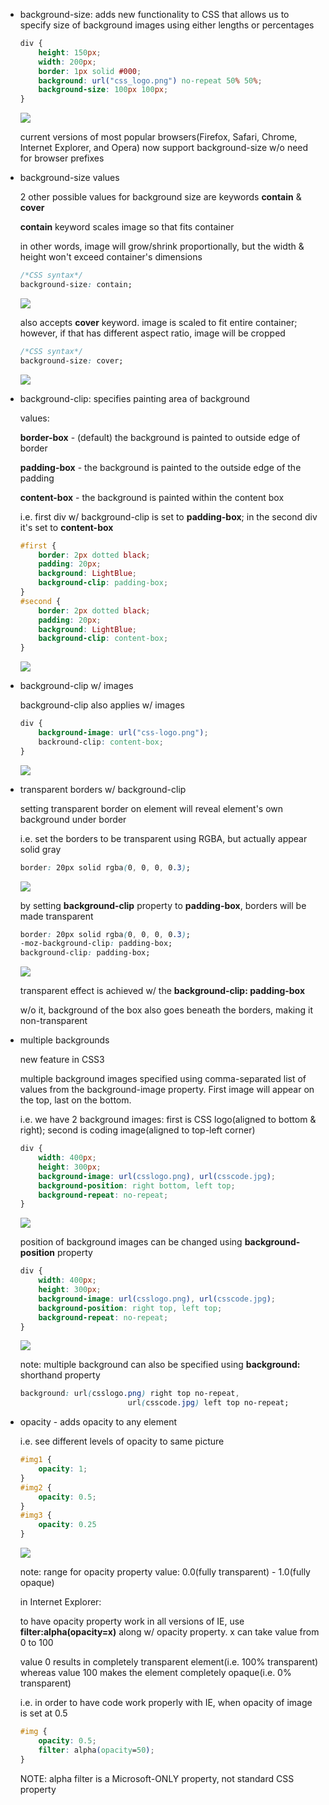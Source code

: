 -   background-size: adds new functionality to CSS that allows us to specify size of background images using either lengths or percentages
    
    ```css
    div {
    	height: 150px;
    	width: 200px;
    	border: 1px solid #000;
    	background: url("css_logo.png") no-repeat 50% 50%;
    	background-size: 100px 100px;
    }
    ```
    
    ![](https://s3.us-west-2.amazonaws.com/secure.notion-static.com/a8abd589-1e8e-46ab-be52-1a0f63516277/Untitled.png?X-Amz-Algorithm=AWS4-HMAC-SHA256&X-Amz-Credential=AKIAT73L2G45O3KS52Y5%2F20210308%2Fus-west-2%2Fs3%2Faws4_request&X-Amz-Date=20210308T131427Z&X-Amz-Expires=86400&X-Amz-Signature=f475d32ab4ea02cc1c2d9040321cfc07b33397b4373ebb0174676bccf93ce6f1&X-Amz-SignedHeaders=host&response-content-disposition=filename%20%3D%22Untitled.png%22)
    
    current versions of most popular browsers(Firefox, Safari, Chrome, Internet Explorer, and Opera) now support background-size w/o need for browser prefixes
    
-   background-size values
    
    2 other possible values for background size are keywords **contain** & **cover**
    
    **contain** keyword scales image so that fits container
    
    in other words, image will grow/shrink proportionally, but the width & height won't exceed container's dimensions
    
    ```css
    /*CSS syntax*/
    background-size: contain;
    ```
    
    ![](https://s3.us-west-2.amazonaws.com/secure.notion-static.com/ff09e496-ad3c-484e-a5c2-1f6ee8a394fb/Untitled.png?X-Amz-Algorithm=AWS4-HMAC-SHA256&X-Amz-Credential=AKIAT73L2G45O3KS52Y5%2F20210308%2Fus-west-2%2Fs3%2Faws4_request&X-Amz-Date=20210308T131447Z&X-Amz-Expires=86400&X-Amz-Signature=86c9e442277aa4ed1b33f54b9b91c5a454d4476a3845fcf29cd59e95349594ec&X-Amz-SignedHeaders=host&response-content-disposition=filename%20%3D%22Untitled.png%22)
    
    also accepts **cover** keyword. image is scaled to fit entire container; however, if that has different aspect ratio, image will be cropped
    
    ```css
    /*CSS syntax*/
    background-size: cover;
    ```
    
    ![](https://s3.us-west-2.amazonaws.com/secure.notion-static.com/ace82ee9-4d78-4e80-8ec3-78a11b79a822/Untitled.png?X-Amz-Algorithm=AWS4-HMAC-SHA256&X-Amz-Credential=AKIAT73L2G45O3KS52Y5%2F20210308%2Fus-west-2%2Fs3%2Faws4_request&X-Amz-Date=20210308T131535Z&X-Amz-Expires=86400&X-Amz-Signature=484d803938a58a7b6c91fe0aca8aa1218d0f19b2d33062bf04ce41f468e1ef79&X-Amz-SignedHeaders=host&response-content-disposition=filename%20%3D%22Untitled.png%22)
    
-   background-clip: specifies painting area of background
    
    values:
    
    **border-box** - (default) the background is painted to outside edge of border
    
    **padding-box** - the background is painted to the outside edge of the padding
    
    **content-box** - the background is painted within the content box
    
    i.e. first div w/ background-clip is set to **padding-box**; in the second div it's set to **content-box**
    
    ```css
    #first {
    	border: 2px dotted black;
    	padding: 20px;
    	background: LightBlue;
    	background-clip: padding-box;
    }
    #second {
    	border: 2px dotted black;
    	padding: 20px;
    	background: LightBlue;
    	background-clip: content-box;
    }
    ```
    
    ![](https://s3.us-west-2.amazonaws.com/secure.notion-static.com/6f57aabc-c337-4d8a-a5d7-da33143d8807/Untitled.png?X-Amz-Algorithm=AWS4-HMAC-SHA256&X-Amz-Credential=AKIAT73L2G45O3KS52Y5%2F20210308%2Fus-west-2%2Fs3%2Faws4_request&X-Amz-Date=20210308T131556Z&X-Amz-Expires=86400&X-Amz-Signature=2ec8d22e20cc07c0437950716e44c096a6ece509ec855840680a73ccd555b0ce&X-Amz-SignedHeaders=host&response-content-disposition=filename%20%3D%22Untitled.png%22)
    
-   background-clip w/ images
    
    background-clip also applies w/ images
    
    ```css
    div {
    	background-image: url("css-logo.png");
    	backround-clip: content-box;
    }
    ```
    
    ![](https://s3.us-west-2.amazonaws.com/secure.notion-static.com/f1774cb6-a400-45ad-9b6b-433cbca88260/Untitled.png?X-Amz-Algorithm=AWS4-HMAC-SHA256&X-Amz-Credential=AKIAT73L2G45O3KS52Y5%2F20210308%2Fus-west-2%2Fs3%2Faws4_request&X-Amz-Date=20210308T131623Z&X-Amz-Expires=86400&X-Amz-Signature=7ce93f84961c67d91c26f287b0c15420c352c1cbcdd3399a1d547aa1fce1f926&X-Amz-SignedHeaders=host&response-content-disposition=filename%20%3D%22Untitled.png%22)
    
-   transparent borders w/ background-clip
    
    setting transparent border on element will reveal element's own background under border
    
    i.e. set the borders to be transparent using RGBA, but actually appear solid gray
    
    ```css
    border: 20px solid rgba(0, 0, 0, 0.3);
    ```
    
    ![](https://s3.us-west-2.amazonaws.com/secure.notion-static.com/2b1c27e8-6b1b-4bec-a12c-ca2c3cfcb7cb/Untitled.png?X-Amz-Algorithm=AWS4-HMAC-SHA256&X-Amz-Credential=AKIAT73L2G45O3KS52Y5%2F20210308%2Fus-west-2%2Fs3%2Faws4_request&X-Amz-Date=20210308T131647Z&X-Amz-Expires=86400&X-Amz-Signature=02bcb356aed81cf854c609168a8628aeb2b7a67d03d4cca0069a10cb3c10fb46&X-Amz-SignedHeaders=host&response-content-disposition=filename%20%3D%22Untitled.png%22)
    
    by setting **background-clip** property to **padding-box**, borders will be made transparent
    
    ```css
    border: 20px solid rgba(0, 0, 0, 0.3);
    -moz-background-clip: padding-box;
    background-clip: padding-box;
    ```
    
    ![](https://s3.us-west-2.amazonaws.com/secure.notion-static.com/2a273d16-437c-4d77-9209-56efb4024e0e/Untitled.png?X-Amz-Algorithm=AWS4-HMAC-SHA256&X-Amz-Credential=AKIAT73L2G45O3KS52Y5%2F20210308%2Fus-west-2%2Fs3%2Faws4_request&X-Amz-Date=20210308T131704Z&X-Amz-Expires=86400&X-Amz-Signature=be5364cf7e35fb3241912fcce076dd72c811ff8b7f9d1409e1cadb27dbf00afc&X-Amz-SignedHeaders=host&response-content-disposition=filename%20%3D%22Untitled.png%22)
    
    transparent effect is achieved w/ the **background-clip: padding-box**
    
    w/o it, background of the box also goes beneath the borders, making it non-transparent
    
-   multiple backgrounds
    
    new feature in CSS3
    
    multiple background images specified using comma-separated list of values from the background-image property. First image will appear on the top, last on the bottom.
    
    i.e. we have 2 background images: first is CSS logo(aligned to bottom & right); second is coding image(aligned to top-left corner)
    
    ```css
    div {
    	width: 400px;
    	height: 300px;
    	background-image: url(csslogo.png), url(csscode.jpg);
    	background-position: right bottom, left top;
    	background-repeat: no-repeat;
    }
    ```
    
    ![](https://s3.us-west-2.amazonaws.com/secure.notion-static.com/7c7e1df0-a0f3-44c7-83bf-37682a0c5d6c/Untitled.png?X-Amz-Algorithm=AWS4-HMAC-SHA256&X-Amz-Credential=AKIAT73L2G45O3KS52Y5%2F20210308%2Fus-west-2%2Fs3%2Faws4_request&X-Amz-Date=20210308T131737Z&X-Amz-Expires=86400&X-Amz-Signature=c8b9bbc90b1bd4acab452fedb2623866c20a48c7bfe108554b326162b5cc2340&X-Amz-SignedHeaders=host&response-content-disposition=filename%20%3D%22Untitled.png%22)
    
    position of background images can be changed using **background-position** property
    
    ```css
    div {
    	width: 400px;
    	height: 300px;
    	background-image: url(csslogo.png), url(csscode.jpg);
    	background-position: right top, left top;
    	background-repeat: no-repeat;
    }
    ```
    
    ![](https://s3.us-west-2.amazonaws.com/secure.notion-static.com/b9b31fea-3f42-489b-a66b-79cc6034fd07/Untitled.png?X-Amz-Algorithm=AWS4-HMAC-SHA256&X-Amz-Credential=AKIAT73L2G45O3KS52Y5%2F20210308%2Fus-west-2%2Fs3%2Faws4_request&X-Amz-Date=20210308T131800Z&X-Amz-Expires=86400&X-Amz-Signature=35c2f14787e7685955273d381fbc6101c859bb0432b5e61dc121dec15b20c8a2&X-Amz-SignedHeaders=host&response-content-disposition=filename%20%3D%22Untitled.png%22)
    
    note: multiple background can also be specified using **background:** shorthand property
    
    ```css
    background: url(csslogo.png) right top no-repeat,
    						url(csscode.jpg) left top no-repeat;
    ```
    
-   opacity - adds opacity to any element
    
    i.e. see different levels of opacity to same picture
    
    ```css
    #img1 {
    	opacity: 1;
    }
    #img2 {
    	opacity: 0.5;
    }
    #img3 {
    	opacity: 0.25
    }
    ```
    
    ![](https://s3.us-west-2.amazonaws.com/secure.notion-static.com/df0a9234-aaf6-4046-8266-8440704770aa/Untitled.png?X-Amz-Algorithm=AWS4-HMAC-SHA256&X-Amz-Credential=AKIAT73L2G45O3KS52Y5%2F20210308%2Fus-west-2%2Fs3%2Faws4_request&X-Amz-Date=20210308T131829Z&X-Amz-Expires=86400&X-Amz-Signature=e6eec1981d9f4ab78bca1604e2d759a91265326f9ba348c2380a40560718c26e&X-Amz-SignedHeaders=host&response-content-disposition=filename%20%3D%22Untitled.png%22)
    
    note: range for opacity property value: 0.0(fully transparent) - 1.0(fully opaque)
    
    in Internet Explorer:
    
    to have opacity property work in all versions of IE, use **filter:alpha(opacity=x)** along w/ opacity property. x can take value from 0 to 100
    
    value 0 results in completely transparent element(i.e. 100% transparent) whereas value 100 makes the element completely opaque(i.e. 0% transparent)
    
    i.e. in order to have code work properly with IE, when opacity of image is set at 0.5
    
    ```css
    #img {
    	opacity: 0.5;
    	filter: alpha(opacity=50);
    }
    ```
    
    NOTE: alpha filter is a Microsoft-ONLY property, not standard CSS property